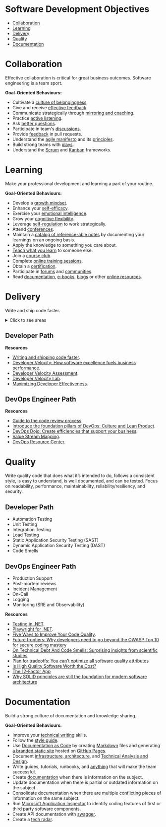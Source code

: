 # Software Development Objectives

- [Collaboration](#collaboration)
- [Learning](#learning)
- [Delivery](#delivery)
- [Quality](#quality)
- [Documentation](#documentation)

# Collaboration

Effective collaboration is critical for great business outcomes. Software engineering is a team sport.

**Goal-Oriented Behaviours:**

- Cultivate a [culture of belongingness](https://docs.microsoft.com/en-us/learn/modules/cultivate-culture-belongingness/).
- Give and receive [effective feedback](https://docs.microsoft.com/en-us/learn/modules/give-receive-effective-feedback/).
- Communicate strategically through [mirroring and coaching](https://docs.microsoft.com/en-us/learn/modules/communicate-strategically-mirror-coach/).
- Practice [active listening](https://docs.microsoft.com/en-us/learn/modules/practice-active-listening/).
- Ask [better questions](https://stackoverflow.com/help/how-to-ask).
- Participate in team's [discussions](https://docs.github.com/en/discussions).
- Provide [feedback](https://google.github.io/eng-practices/review) in pull requests.
- Understand the [agile manifesto](https://agilemanifesto.org/) and its [principles](https://agilemanifesto.org/principles.html).
- Build strong teams with [plays](https://www.atlassian.com/team-playbook).
- Understand the [Scrum](https://scrumguides.org/scrum-guide.html) and [Kanban](https://www.scrum.org/resources/kanban-guide-scrum-teams) frameworks.

# Learning

Make your professional development and learning a part of your routine.

**Goal-Oriented Behaviours:**

- Develop a [growth mindset](https://docs.microsoft.com/en-us/learn/modules/develop-growth-mindset/).
- Enhance your [self-efficacy](https://docs.microsoft.com/en-us/learn/modules/enhance-self-efficacy/).
- Exercise your [emotional intelligence](https://docs.microsoft.com/en-us/learn/modules/exercise-your-emotional-intelligence/).
- Grow your [cognitive flexibility](https://docs.microsoft.com/en-us/learn/modules/grow-cognitive-flexibility/).
- Leverage [self-regulation](https://docs.microsoft.com/en-us/learn/modules/self-regulation-work-strategically/) to work strategically.
- Attend [conferences](conferences.md).
- Maintain a [catalog of reference-able notes](https://github.com/readme/guides/private-documentation) by documenting your learnings on an ongoing basis.
- Apply the knowledge to something you care about.
- [Teach what you learn](https://stackoverflow.blog/2021/08/09/how-writing-can-advance-your-career-as-a-developer/) to someone else.
- Join a [course club](https://learning.linkedin.com/course-club).
- Complete [online training sessions](https://docs.microsoft.com/en-us/learn/).
- Obtain a [certification](https://docs.microsoft.com/en-us/learn/certifications/certification-process-overview).
- Participate in [forums](https://docs.microsoft.com/en-us/answers/products/dotnet) and [communities](https://techcommunity.microsoft.com/t5/net/ct-p/dotnet).
- Read [documentation](https://docs.microsoft.com/en-us/dotnet/), [e-books](https://azure.microsoft.com/en-us/resources/whitepapers/search/?type=EBookResource), [blogs](https://devblogs.microsoft.com/) or other [online resources](https://azure.microsoft.com/en-us/resources).

# Delivery

Write and ship code faster. 

<details>
  <summary>Click to see areas</summary>
  
* Developer Productivity
* CI/CD Pipelines
* Release
* Reusing Code
* Coordinating and Merging Pull Requests

</details>


## Developer Path


**Resources**

* [Writing and shipping code faster](https://octoverse.github.com/writing-code-faster/).
* [Developer Velocity: How software excellence fuels business performance](https://www.mckinsey.com/industries/technology-media-and-telecommunications/our-insights/developer-velocity-how-software-excellence-fuels-business-performance).
* [Developer Velocity Assessment](https://developervelocityassessment.com/).
* [Developer Velocity Lab](https://www.microsoft.com/en-us/research/group/developer-velocity-lab/).
* [Maximizing Developer Effectiveness](https://martinfowler.com/articles/developer-effectiveness.html).

## DevOps Engineer Path

**Resources**

* [Guide to the code review process](https://www.pluralsight.com/blog/tutorials/code-review).
* [Introduce the foundation pillars of DevOps: Culture and Lean Product](https://docs.microsoft.com/en-us/learn/modules/introduce-foundation-pillars-devops/).
* [DevOps Dojo: Create efficiencies that support your business](https://docs.microsoft.com/en-us/learn/paths/devops-dojo-white-belt-foundation/).
* [Value Stream Mapping](https://www.atlassian.com/continuous-delivery/principles/value-stream-mapping).
* [DevOps Resource Center](https://docs.microsoft.com/en-us/devops).

# Quality

Write quality code that does what it’s intended to do, follows a consistent style, is easy to understand, is well documented, and can be tested. 
Focus on readability, performance, maintainability, reliability/resiliency, and security.

## Developer Path
  
* Automation Testing
* Unit Testing
* Integration Testing
* Load Testing
* Static Application Security Testing (SAST)
* Dynamic Application Security Testing (DAST)
* Code Smells

## DevOps Engineer Path

* Production Support
* Post-mortem reviews
* Incident Management
* On-Call
* Logging
* Monitoring (SRE and Observability)

**Resources**

* [Testing in .NET](https://docs.microsoft.com/en-us/dotnet/core/testing/).
* [Playwright for .NET](https://playwright.dev/dotnet/docs/intro).
* [Five Ways to Improve Your Code Quality](https://blog.sonatype.com/five-ways-to-improve-your-code-quality).
* [Future frontiers: Why developers need to go beyond the OWASP Top 10 for secure coding mastery](https://discover.securecodewarrior.com/OWASP-Top-10-and-beyond-whitepaper.html)
* [On Technical Debt And Code Smells: Surprising insights from scientific studies](https://www.scrum.org/resources/blog/technical-debt-and-code-smells-surprising-insights-scientific-studies)
* [Plan for tradeoffs: You can’t optimize all software quality attributes](https://stackoverflow.blog/2022/01/17/plan-for-tradeoffs-you-cant-optimize-all-software-quality-attributes)
* [Is High Quality Software Worth the Cost?](https://martinfowler.com/articles/is-quality-worth-cost.html)
* [The 12-Factor App](https://12factor.net/)
* [Why SOLID principles are still the foundation for modern software architecture](https://stackoverflow.blog/2021/11/01/why-solid-principles-are-still-the-foundation-for-modern-software-architecture/)

# Documentation

Build a strong culture of documentation and knowledge sharing.

**Goal-Oriented Behaviours:**

- Improve your [technical writing](https://developers.google.com/tech-writing) skills.
- Follow the [style guide](https://google.github.io/eng-practices/review).
- Use [Documentation as Code](https://www.docslikecode.com/) by creating [Markdown](https://guides.github.com/features/mastering-markdown) files and generating [a branded static site](https://squidfunk.github.io/mkdocs-material) hosted on [GitHub Pages](https://pages.github.com/).
- Document [infrastructure, architecture](https://www.archimatetool.com/), and [Technical Analysis and Design](https://plantuml.com/).
- Write guides, tutorials, runbooks, and [anything](https://about.gitlab.com/company/culture/all-remote/handbook-first-documentation) that will make the team successful.
- Create [documentation](https://octoverse.github.com/creating-documentation) when there is information on the subject.
- Update documentation when there is partial or outdated information on the subject.
- Consolidate documentation when there are multiple conflicting pieces of information on the same subject.
- Run [Microsoft Application Inspector](https://github.com/Microsoft/ApplicationInspector) to identify coding features of first or third party software components.
- Create API documentation with [swagger](https://swagger.io/).
- Create a [tech radar](https://radar.thoughtworks.com/).

